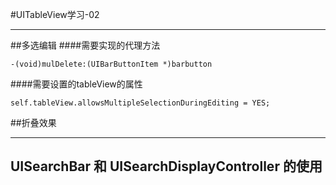 #UITableView学习-02

---

##多选编辑
####需要实现的代理方法
```
-(void)mulDelete:(UIBarButtonItem *)barbutton
```
####需要设置的tableView的属性
```
self.tableView.allowsMultipleSelectionDuringEditing = YES;
```

##折叠效果

---

## UISearchBar 和  UISearchDisplayController 的使用